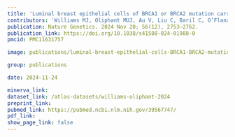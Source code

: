 ```yaml
---
title: 'Luminal breast epithelial cells of BRCA1 or BRCA2 mutation carriers and noncarriers harbor common breast cancer copy number alterations.'
contributors: 'Williams MJ, Oliphant MUJ, Au V, Liu C, Baril C, O’Flanagan C, Lai D, Beatty S, ... Aparicio, S.'
publication: Nature Genetics. 2024 Nov 20; 56(12), 2753–2762.
publication_link: https://doi.org/10.1038/s41588-024-01988-0
pmcid: PMC11631757

image: publications/luminal-breast-epithelial-cells-BRCA1-BRCA2-mutation-carriers-noncarriers-harbor-common-breast-cancer-copy-number-alterations.jpg

group: publications

date: 2024-11-24

minerva_link:
dataset_link: /atlas-datasets/williams-oliphant-2024
preprint_link:
pubmed_link: https://pubmed.ncbi.nlm.nih.gov/39567747/
pdf_link:
show_page_link: false
---
```

